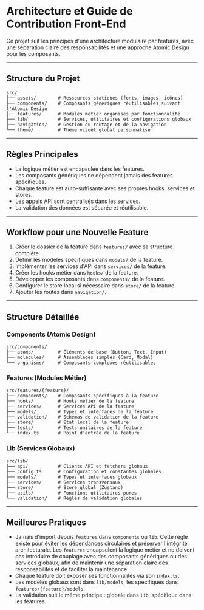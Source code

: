 # Architecture et Guide de Contribution Front-End

Ce projet suit les principes d'une architecture modulaire par features, avec une séparation claire des responsabilités et une approche Atomic Design pour les composants.

---

## Structure du Projet

```
src/
├── assets/        # Ressources statiques (fonts, images, icônes)
├── components/    # Composants génériques réutilisables suivant l'Atomic Design
├── features/      # Modules métier organisés par fonctionnalité
├── lib/           # Services, utilitaires et configurations globaux
├── navigation/    # Gestion du routage et de la navigation
└── theme/         # Thème visuel global personnalisé
```

---

## Règles Principales

- La logique métier est encapsulée dans les features.
- Les composants génériques ne dépendent jamais des features spécifiques.
- Chaque feature est auto-suffisante avec ses propres hooks, services et stores.
- Les appels API sont centralisés dans les services.
- La validation des données est séparée et réutilisable.

---

## Workflow pour une Nouvelle Feature

1. Créer le dossier de la feature dans `features/` avec sa structure complète.
2. Définir les modèles spécifiques dans `models/` de la feature.
3. Implémenter les services d'API dans `services/` de la feature.
4. Créer les hooks métier dans `hooks/` de la feature.
5. Développer les composants dans `components/` de la feature.
6. Configurer le store local si nécessaire dans `store/` de la feature.
7. Ajouter les routes dans `navigation/`.

---

## Structure Détaillée

### Components (Atomic Design)

```
src/components/
├── atoms/         # Éléments de base (Button, Text, Input)
├── molecules/     # Assemblages simples (Card, Modal)
└── organisms/     # Composants complexes réutilisables
```

### Features (Modules Métier)

```
src/features/{feature}/
├── components/    # Composants spécifiques à la feature
├── hooks/         # Hooks métier de la feature
├── services/      # Services API de la feature
├── models/        # Types et interfaces de la feature
├── validation/    # Schémas de validation de la feature
├── store/         # État local de la feature
├── tests/         # Tests unitaires de la feature
└── index.ts       # Point d'entrée de la feature
```

### Lib (Services Globaux)

```
src/lib/
├── api/           # Clients API et fetchers globaux
├── config.ts      # Configuration et constantes globales
├── models/        # Types et interfaces globaux
├── services/      # Services transversaux
├── store/         # Store global (Zustand)
├── utils/         # Fonctions utilitaires pures
└── validation/    # Règles de validation globales
```

---

## Meilleures Pratiques

- Jamais d'import depuis `features` dans `components` ou `lib`.
  Cette règle existe pour éviter les dépendances circulaires et préserver l'intégrité architecturale. Les `features` encapsulent la logique métier et ne doivent pas introduire de couplage avec des composants génériques ou des services globaux, afin de maintenir une séparation claire des responsabilités et de faciliter la maintenance.
- Chaque feature doit exposer ses fonctionnalités via son `index.ts`.
- Les modèles globaux sont dans `lib/models`, les spécifiques dans `features/{feature}/models`.
- La validation suit le même principe : globale dans `lib`, spécifique dans les features.
